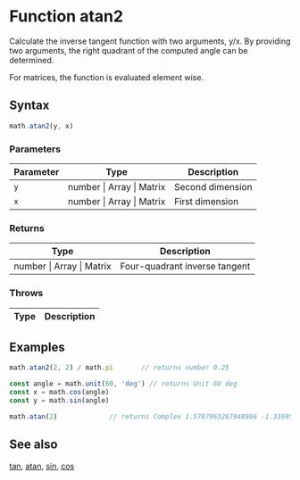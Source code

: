 <!-- Note: This file is automatically generated from source code comments. Changes made in this file will be overridden. -->

# Function atan2

Calculate the inverse tangent function with two arguments, y/x.
By providing two arguments, the right quadrant of the computed angle can be
determined.

For matrices, the function is evaluated element wise.


## Syntax

```js
math.atan2(y, x)
```

### Parameters

Parameter | Type | Description
--------- | ---- | -----------
`y` | number &#124; Array &#124; Matrix | Second dimension
`x` | number &#124; Array &#124; Matrix | First dimension

### Returns

Type | Description
---- | -----------
number &#124; Array &#124; Matrix | Four-quadrant inverse tangent


### Throws

Type | Description
---- | -----------


## Examples

```js
math.atan2(2, 2) / math.pi       // returns number 0.25

const angle = math.unit(60, 'deg') // returns Unit 60 deg
const x = math.cos(angle)
const y = math.sin(angle)

math.atan(2)             // returns Complex 1.5707963267948966 -1.3169578969248166 i
```


## See also

[tan](tan.md),
[atan](atan.md),
[sin](sin.md),
[cos](cos.md)
